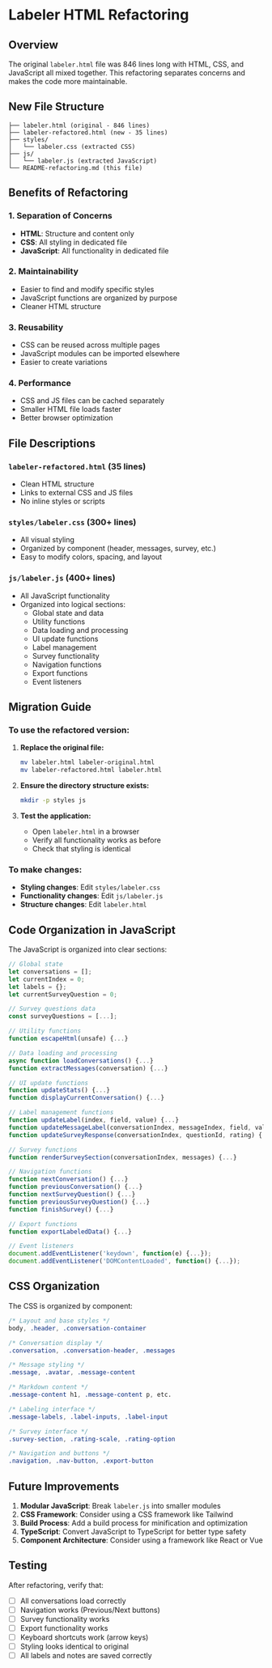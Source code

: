# Labeler HTML Refactoring

## Overview

The original `labeler.html` file was 846 lines long with HTML, CSS, and JavaScript all mixed together. This refactoring separates concerns and makes the code more maintainable.

## New File Structure

```
├── labeler.html (original - 846 lines)
├── labeler-refactored.html (new - 35 lines)
├── styles/
│   └── labeler.css (extracted CSS)
├── js/
│   └── labeler.js (extracted JavaScript)
└── README-refactoring.md (this file)
```

## Benefits of Refactoring

### 1. **Separation of Concerns**
- **HTML**: Structure and content only
- **CSS**: All styling in dedicated file
- **JavaScript**: All functionality in dedicated file

### 2. **Maintainability**
- Easier to find and modify specific styles
- JavaScript functions are organized by purpose
- Cleaner HTML structure

### 3. **Reusability**
- CSS can be reused across multiple pages
- JavaScript modules can be imported elsewhere
- Easier to create variations

### 4. **Performance**
- CSS and JS files can be cached separately
- Smaller HTML file loads faster
- Better browser optimization

## File Descriptions

### `labeler-refactored.html` (35 lines)
- Clean HTML structure
- Links to external CSS and JS files
- No inline styles or scripts

### `styles/labeler.css` (300+ lines)
- All visual styling
- Organized by component (header, messages, survey, etc.)
- Easy to modify colors, spacing, and layout

### `js/labeler.js` (400+ lines)
- All JavaScript functionality
- Organized into logical sections:
  - Global state and data
  - Utility functions
  - Data loading and processing
  - UI update functions
  - Label management
  - Survey functionality
  - Navigation functions
  - Export functions
  - Event listeners

## Migration Guide

### To use the refactored version:

1. **Replace the original file:**
   ```bash
   mv labeler.html labeler-original.html
   mv labeler-refactored.html labeler.html
   ```

2. **Ensure the directory structure exists:**
   ```bash
   mkdir -p styles js
   ```

3. **Test the application:**
   - Open `labeler.html` in a browser
   - Verify all functionality works as before
   - Check that styling is identical

### To make changes:

- **Styling changes**: Edit `styles/labeler.css`
- **Functionality changes**: Edit `js/labeler.js`
- **Structure changes**: Edit `labeler.html`

## Code Organization in JavaScript

The JavaScript is organized into clear sections:

```javascript
// Global state
let conversations = [];
let currentIndex = 0;
let labels = {};
let currentSurveyQuestion = 0;

// Survey questions data
const surveyQuestions = [...];

// Utility functions
function escapeHtml(unsafe) {...}

// Data loading and processing
async function loadConversations() {...}
function extractMessages(conversation) {...}

// UI update functions
function updateStats() {...}
function displayCurrentConversation() {...}

// Label management functions
function updateLabel(index, field, value) {...}
function updateMessageLabel(conversationIndex, messageIndex, field, value) {...}
function updateSurveyResponse(conversationIndex, questionId, rating) {...}

// Survey functions
function renderSurveySection(conversationIndex, messages) {...}

// Navigation functions
function nextConversation() {...}
function previousConversation() {...}
function nextSurveyQuestion() {...}
function previousSurveyQuestion() {...}
function finishSurvey() {...}

// Export functions
function exportLabeledData() {...}

// Event listeners
document.addEventListener('keydown', function(e) {...});
document.addEventListener('DOMContentLoaded', function() {...});
```

## CSS Organization

The CSS is organized by component:

```css
/* Layout and base styles */
body, .header, .conversation-container

/* Conversation display */
.conversation, .conversation-header, .messages

/* Message styling */
.message, .avatar, .message-content

/* Markdown content */
.message-content h1, .message-content p, etc.

/* Labeling interface */
.message-labels, .label-inputs, .label-input

/* Survey interface */
.survey-section, .rating-scale, .rating-option

/* Navigation and buttons */
.navigation, .nav-button, .export-button
```

## Future Improvements

1. **Modular JavaScript**: Break `labeler.js` into smaller modules
2. **CSS Framework**: Consider using a CSS framework like Tailwind
3. **Build Process**: Add a build process for minification and optimization
4. **TypeScript**: Convert JavaScript to TypeScript for better type safety
5. **Component Architecture**: Consider using a framework like React or Vue

## Testing

After refactoring, verify that:
- [ ] All conversations load correctly
- [ ] Navigation works (Previous/Next buttons)
- [ ] Survey functionality works
- [ ] Export functionality works
- [ ] Keyboard shortcuts work (arrow keys)
- [ ] Styling looks identical to original
- [ ] All labels and notes are saved correctly 